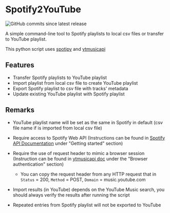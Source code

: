 # Spotify2YouTube

![GitHub commits since latest release](https://img.shields.io/github/commits-since/ilvon/Spotify2YouTube/latest)

A simple command-line tool to Spotify playlists to local csv files or transfer to YouTube playlist.

This python script uses [spotipy](https://github.com/spotipy-dev/spotipy) and [ytmusicapi](https://github.com/sigma67/ytmusicapi)

## Features

- Transfer Spotify playlists to YouTube playlist
- Import playlist from local csv file to create YouTube playlist
- Export Spotify playlist to csv file with tracks' metadata
- Update existing YouTube playlist with Spotify playlist

## Remarks

- YouTube playlist name will be set as the same in Spotify in default (csv file name if is imported from local csv file)
- Require access to Spotify Web API (Instructions can be found in [Spotify API Documentation](https://developer.spotify.com/documentation/web-api) under "Getting started" section)
- Require the use of request header to mimic a browser session (Instruction can be found in [ytmusicapi doc](https://ytmusicapi.readthedocs.io/en/stable/setup/browser.html) under the "Browser authentication" section)
  
  - You can copy the request header from any HTTP request that in `Status` = 200, `Method` = POST, `Domain` = music.youtube.com

- Import results (in YouTube) depends on the YouTube Music search, you should always verify the results after running the script
- Repeated entries from Spotify playlist will not be exported to YouTube
